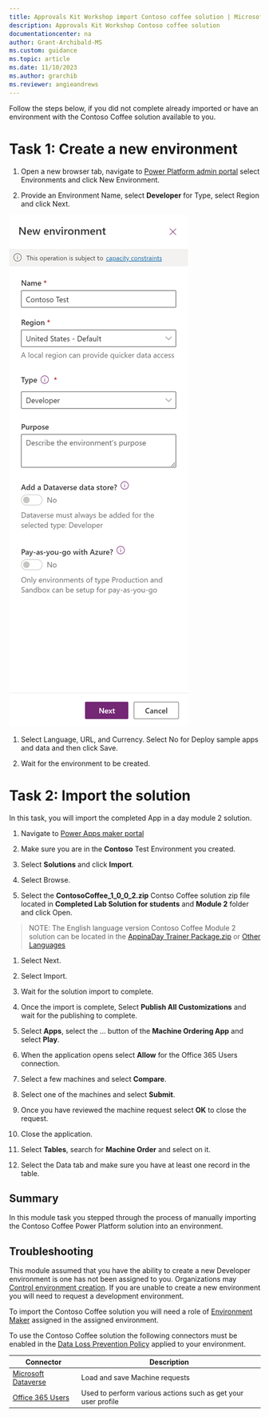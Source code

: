 ```yaml
---
title: Approvals Kit Workshop import Contoso coffee solution | Microsoft Learn
description: Approvals Kit Workshop Contoso coffee solution
documentationcenter: na
author: Grant-Archibald-MS
ms.custom: guidance
ms.topic: article
ms.date: 11/10/2023
ms.author: grarchib
ms.reviewer: angieandrews
---
```


Follow the steps below, if you did not complete already imported or have an environment with the Contoso Coffee solution available to you.

# Task 1: Create a new environment

1. Open a new browser tab, navigate to [Power Platform admin portal](https://aka.ms/ppac) select Environments and click New Environment.

1. Provide an Environment Name, select **Developer** for Type, select Region and click Next.

![Screenshot of new developer environment](media/new-developer-environment.png)

1. Select Language, URL, and Currency. Select No for Deploy sample apps and data and then click Save.

1. Wait for the environment to be created.

# Task 2: Import the solution

In this task, you will import the completed App in a day module 2 solution.

1. Navigate to [Power Apps maker portal](https://make.powerapps.com/)

1. Make sure you are in the **Contoso** Test Environment you created.

1. Select **Solutions** and click **Import**.

1. Select Browse.

1. Select the **ContosoCoffee_1_0_0_2.zip** Contso Coffee solution zip file located in **Completed Lab Solution for students** and **Module 2** folder and click Open.

> NOTE: The English language version Contoso Coffee Module 2 solution can be located in the [AppinaDay Trainer Package.zip](https://aka.ms/appinadayTrainer) or [Other Languages](https://aka.ms/AIADLocalTrainer)

1. Select Next.

1. Select Import.

1. Wait for the solution import to complete.

1. Once the import is complete, Select **Publish All Customizations** and wait for the publishing to complete.

1. Select **Apps**, select the … button of the **Machine Ordering App** and select **Play**.

1. When the application opens select **Allow** for the Office 365 Users connection.

1. Select a few machines and select **Compare**.

1. Select one of the machines and select **Submit**.

1. Once you have reviewed the machine request select **OK** to close the request.

1. Close the application.

1. Select **Tables**, search for **Machine Order** and select on it.

1. Select the Data tab and make sure you have at least one record in the table.

## Summary

In this module task you stepped through the process of manually importing the Contoso Coffee Power Platform solution into an environment.

## Troubleshooting

This module assumed that you have the ability to create a new Developer environment is one has not been assigned to you. Organizations may [Control environment creation](https://learn.microsoft.com/power-platform/admin/control-environment-creation). If you are unable to create a new environment you will need to request a development environment.

To import the Contoso Coffee solution you will need a role of [Environment Maker](https://learn.microsoft.com/power-platform/admin/database-security#environments-with-a-dataverse-database) assigned in the assigned environment.

To use the Contoso Coffee solution the following connectors must be enabled in the [Data Loss Prevention Policy](https://learn.microsoft.com/power-platform/admin/prevent-data-loss) applied to your environment.

|Connector| Description |
|---------|-------------|
|[Microsoft Dataverse](https://learn.microsoft.com/connectors/commondataserviceforapps/)| Load and save Machine requests |
|[Office 365 Users](https://learn.microsoft.com/connectors/office365users/) | Used to   perform various actions such as get your user profile |
